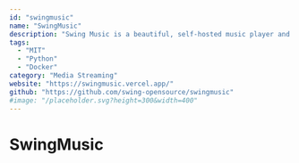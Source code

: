 ```yaml
---
id: "swingmusic"
name: "SwingMusic"
description: "Swing Music is a beautiful, self-hosted music player and streaming server for your local audio files. Like a cooler Spotify ... but bring your own music."
tags:
  - "MIT"
  - "Python"
  - "Docker"
category: "Media Streaming"
website: "https://swingmusic.vercel.app/"
github: "https://github.com/swing-opensource/swingmusic"
#image: "/placeholder.svg?height=300&width=400"
---
```


# SwingMusic
